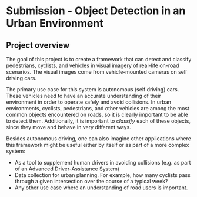 # Submission - Object Detection in an Urban Environment

## Project overview

The goal of this project is to create a framework that can detect and classify pedestrians, cyclists, and vehicles in visual imagery of real-life on-road scenarios. The visual images come from vehicle-mounted cameras on self driving cars.

The primary use case for this system is autonomous (self driving) cars. These vehicles need to have an accurate understanding of their environment in order to operate safely and avoid collisions. In urban environments, cyclists, pedestrians, and other vehicles are among the most common objects encountered on roads, so it is clearly important to be able to detect them. Additionally, it is important to _classify_ each of these objects, since they move and behave in very different ways.

Besides autonomous driving, one can also imagine other applications where this framework might be useful either by itself or as part of a more complex system:

- As a tool to supplement human drivers in avoiding collisions (e.g. as part of an Advanced Driver-Assistance System)
- Data collection for urban planning. For example, how many cyclists pass through a given intersection over the course of a typical week?
- Any other use case where an understanding of road users is important.
